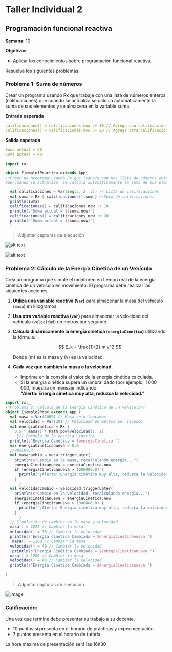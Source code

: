 # Taller Individual  2
## Programación funcional reactiva

**Semana**: 10

**Objetivos**:

- Aplicar los conocimientos sobre programación funcional reactiva.

Resuelva los siguientes problemas.

### Problema 1: Suma de números

Crear un programa usando Rx que trabaje con una lista de números enteros (calificaciones) que cuando se actualiza se calcula automáticamente la suma de sus elementos y se almacena en la variable suma.

**Entrada esperada**
```yaml
calificaciones() = calificaciones.now :+ 10 // Agrega una calificación
calificaciones() = calificaciones.now :+ 20 // Agrega otra calificación
```

**Salida esperada**
```yaml
Suma actual = 20
Suma actual = 40
```
```scala
import rx._

object Ejemplo1Practica extends App{
/*Crear un programa usando Rx que trabaje con una lista de números enteros (calificaciones)
que cuando se actualiza  se calcula automáticamente la suma de sus elementos y se almacena en la variable suma.*/

  val calificaciones = Var(Seq(5, 2, 3)) // Lista de calificaciones
  val suma = Rx { calificaciones().sum } //Suma de calificaciones
  println(suma)
  calificaciones() = calificaciones.now :+ 10
  println(s"Suma actual = ${suma.now}")
  calificaciones() = calificaciones.now :+ 20
  println(s"Suma actual = ${suma.now}")
  }
```

> Adjuntar capturas de ejecución  

![alt text](image-3.png)   

![alt text](image-2.png)

### Problema 2: Cálculo de la Energía Cinética de un Vehículo

Crea un programa que simule el monitoreo en tiempo real de la energía cinética de un vehículo en movimiento. El programa debe realizar las siguientes acciones:

1. **Utiliza una variable reactiva (`Var`)** para almacenar la masa del vehículo (`masa`) en kilogramos.
2. **Usa otra variable reactiva (`Var`)** para almacenar la velocidad del vehículo (`velocidad`) en metros por segundo.
3. **Calcula dinámicamente la energía cinética (`energiaCinetica`)** utilizando la fórmula:

   $$
   E_k = \frac{1}{2} m v^2
   $$

   Donde \(m\) es la masa y \(v\) es la velocidad.

4. **Cada vez que cambien la masa o la velocidad**:
   - Imprime en la consola el valor de la energía cinética calculada.
   - Si la energía cinética supera un umbral dado (por ejemplo, 1 000 000, muestra un mensaje indicando:  
     **"Alerta: Energía cinética muy alta, reduzca la velocidad."**

```scala
import rx._
/*Problema 2: Cálculo de la Energía Cinética de un Vehículo*/
object Ejemplo2Prac extends App {
  val masa = Var(1000) // Masa en kilogramos
  val velocidad = Var(20) // Velocidad en metros por segundo
  val energiaCinetica = Rx {
    0.5 * masa() * Math.pow(velocidad(), 2)
     }// Formula de la energia Cinetica
  println(s"Energía Cinética = $energiaCinetica ")
  var energiaCineticanueva = 0.0
  //OBSERVER
  val masacambio = masa.triggerLater{
    println(s"Cambio en la masa, recalculando energía...")
    energiaCineticanueva = energiaCinetica.now
    if (energiaCineticanueva > 1000000.0) {
      println("¡Alerta: Energía cinética muy alta, reduzca la velocidad!")
    }
      }
  val velocidadcambio = velocidad.triggerLater{
    println(s"Cambio en la velocidad, recalculando energía...")
    energiaCineticanueva = energiaCinetica.now
    if (energiaCineticanueva > 1000000.0) {
      println("¡Alerta: Energía cinética muy alta, reduzca la velocidad!")
    }
      }
  // Simulación de cambios en la masa y velocidad
  masa() = 2222 // Cambiar la masa
  velocidad() = 30 // Cambiar la velocidad
  println(s"Energía Cinética Cambiada = $energiaCineticanueva ")
   masa() = 1200 // Cambiar la masa
  velocidad() = 40 // Cambiar la velocidad
   println(s"Energía Cinética Cambiada = $energiaCineticanueva ")
  masa() = 1200 // Cambiar la masa
  velocidad() = 40 // Cambiar la velocidad
  println(s"Energía Cinética Cambiada = $energiaCineticanueva ")

}
```
> Adjuntar capturas de ejecución

![image](https://github.com/user-attachments/assets/cd6b8ba8-9b52-4d4f-ad43-ce236926498f)


### Calificación:

Una vez que termine debe presentar su trabajo a su docente.

- 10 puntos si presenta en el horario de prácticas y experimentación.
- 7 puntos presenta en el horario de tutoría

La hora máxima de presentación será las 16h30
